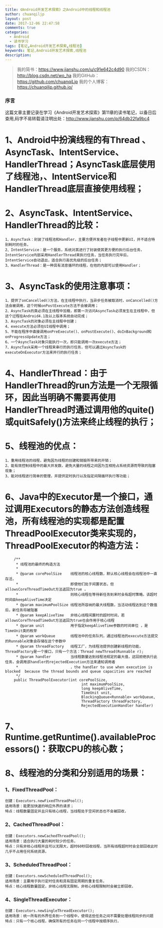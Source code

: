 ```yaml
---
title: 《Android开发艺术探索》之Android中的线程和线程池
author: chuanqiljp
layout: post
date: 2017-12-06 22:47:58
comments: true
categories:
  - Android
  - 读书学习
tags: [笔记,Android开发艺术探索,线程池]
keywords: 笔记,Android开发艺术探索,线程池
description:
---
```


>我的简书：https://www.jianshu.com/u/c91e642c4d90
我的CSDN：http://blog.csdn.net/wo_ha
我的GitHub：https://github.com/chuanqiLjp
我的个人博客：https://chuanqiljp.github.io/


### 序言
这篇文章主要记录在学习《Android开发艺术探索》第11章的读书笔记，以备日后查用,码字不易转载请注明出处：http://www.jianshu.com/p/64db22fa9bc4

# 1、Android中扮演线程的有Thread 、AsyncTask、IntentService、HandlerThread；AsyncTask底层使用了线程池，、IntentService和HandlerThread底层直接使用线程；

# 2、AsyncTask、IntentService、HandlerThread的比较：
```
1、AsyncTask：封装了线程池和Handler，主要方便开发者在子线程中更新UI，并不适合特别耗时的任务，
2、IntentService：是一个服务，系统对其进行了封装使其更方便的执行后台任务，IntentService内部采用HandlerThread来执行任务，当任务执行完毕后，IntentService自动退出，适合执行高优先级的后台任务；
3、HandlerThread：是一种具有消息循环的线程，在他的内部可以使用Handler；
```

# 3、AsyncTask的使用注意事项：
```
1、提供了onCancelled()方法，在主线程中执行，当异步任务被取消时，onCancelled()方法会被调用，这个时候onPostExecute方法不会被调用；
2、AsyncTask的类必须在主线程中加载，即第一次访问AsyncTask必须发生在主线程中，但这个过程在Android4.1及以上版本系统自动完成；
3、AsyncTask的对象必须在主线程中创建；
4、execute方法必须在UI线程中调用；
5、不能在程序中直接调用onPreExecute()、onPostExecute()、doInBackground和onProgressUpdate方法；
6、一个AsyncTask对象只能执行一次，即只能调用一次execute方法；
7、AsyncTask采用一个线程来串行的执行任务，但可以通过AsyncTask的executeOnExecutor方法来并行的执行任务；
```
# 4、HandlerThread：由于HandlerThread的run方法是一个无限循环，因此当明确不需要再使用HandlerThread时通过调用他的quite()或quitSafely()方法来终止线程的执行；

# 5、线程池的优点：
```
1、重用线程池的线程，避免因为线程的创建和销毁所带来的开销；
2、能有效控制线程中的最大并发数，避免大量的线程之间因为互相抢占系统资源而导致的阻塞现象；
3、能对线程进行简单的管理，并提供定时执行以及指定间隔循环执行等功能；
```

# 6、Java中的Executor是一个接口，通过调用Executors的静态方法创造线程池，所有线程池的实现都是配置ThreadPoolExecutor类来实现的，ThreadPoolExecutor的构造方法：

```
    /**
     * 线程池的最终的构造方法
     *
     * @param corePoolSize    线程池的核心线程数，默认核心线程会在线程池中一直存活，
     *                        即使他们处于闲置状态，但allowsCoreThreadTimeOut方法返回为true ，
     *                        则核心线程在等待新任务到来时会有超时策略，该超时时间由keepAliveTime决定
     * @param maximumPoolSize 线程池所容纳的最大线程数，当活动线程达到这个数值后，新任务将被阻塞
     * @param keepAliveTime   非核心线程闲置时的超时时间，若allowsCoreThreadTimeOut方法返回为true也会作用于核心线程
     * @param unit            用于指定keepAliveTime参数的时间单位 ，是TimeUnit类的枚举
     * @param workQueue       线程池中的任务队列，通过线程池的execute方法提交的Runnable对象会存储在这个参数中
     * @param threadFactory   线程工厂，为线程池提供创建新线程的功能，ThreadFactory是一个接口，只有一个方法：Thread newThread(Runnable r);
     * @param handler         当线程数量达到线程池规定的最大值，这回拒绝执行此任务，会调用该handler的rejectedExecution方法来通知调用者
     *                        ，the handler to use when execution is blocked  because the thread bounds and queue capacities are reached
     */
    public ThreadPoolExecutor(int corePoolSize,
                                   int maximumPoolSize,
                                   long keepAliveTime,
                                   TimeUnit unit,
                                   BlockingQueue<Runnable> workQueue,
                                   ThreadFactory threadFactory,
                                   RejectedExecutionHandler handler)
```


# 7、Runtime.getRuntime().availableProcessors()：获取CPU的核心数；
# 8、线程池的分类和分别适用的场景：
### 1、FixedThreadPool：
```
创建：Executors.newFixedThreadPool();
适用场景：能更加快速的响应外界的请求；
特点：线程数量固定并且只有核心线程，当线程处于空闲状态也不会被回收，
```
### 2、CachedThreadPool：
```
创建：Executors.newCachedThreadPool();
适用场景：适合执行大量的耗时较少的任务，
特点：只有非核心线程并且可以无限大，超时60秒回收线程，当所有线程超时时会全部回收此时几乎不占用任何系统资源，
```
### 3、ScheduledThreadPool：
```
创建：Executors.newScheduledThreadPool();
适用场景：主要用于执行定时任务和具有固定周期的重复任务，
特点：核心线程数量固定，非核心线程无限制，非核心线程限制时会被立即回收，
```
### 4、SingleThreadExecutor：
```
创建：Executors.newSingleThreadExecutor();
适用场景：统一所有的外界任务到一个线程中，使得这些任务之间不需要处理线程同步的问题
特点：只有一个核心线程，确保所有的任务在同一个线程中按顺序执行，
```
